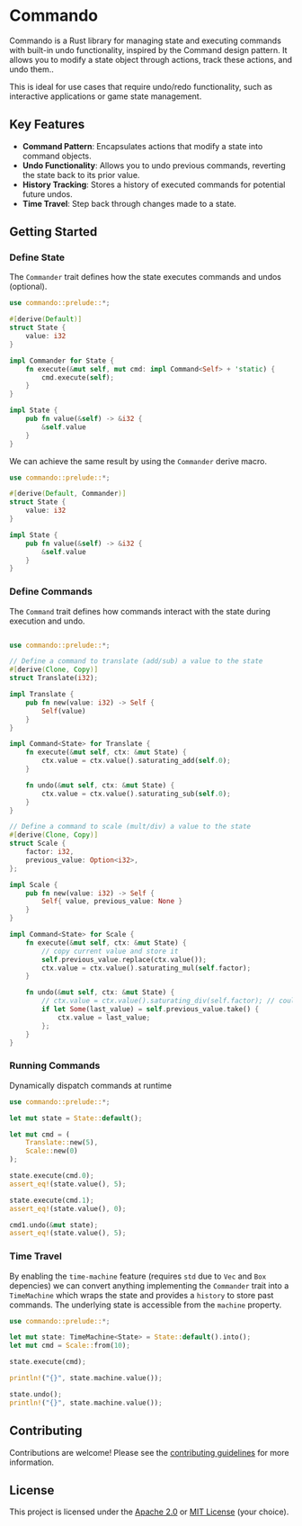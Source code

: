 # Commando

Commando is a Rust library for managing state and executing commands with built-in undo functionality, inspired by the Command design pattern. It allows you to modify a state object through actions, track these actions, and undo them..

This is ideal for use cases that require undo/redo functionality, such as interactive applications or game state management.

## Key Features

- **Command Pattern**: Encapsulates actions that modify a state into command objects.
- **Undo Functionality**: Allows you to undo previous commands, reverting the state back to its prior value.
- **History Tracking**: Stores a history of executed commands for potential future undos.
- **Time Travel**: Step back through changes made to a state.

## Getting Started

### Define State

The `Commander` trait defines how the state executes commands and undos (optional).

```rust
use commando::prelude::*;

#[derive(Default)]
struct State {
    value: i32
}

impl Commander for State {
    fn execute(&mut self, mut cmd: impl Command<Self> + 'static) {
        cmd.execute(self);
    }
}

impl State {
    pub fn value(&self) -> &i32 {
        &self.value
    }
}
```

We can achieve the same result by using the `Commander` derive macro.

```rust
use commando::prelude::*;

#[derive(Default, Commander)]
struct State {
    value: i32
}

impl State {
    pub fn value(&self) -> &i32 {
        &self.value
    }
}
```

### Define Commands

The `Command` trait defines how commands interact with the state during execution and undo.

```rust

use commando::prelude::*;

// Define a command to translate (add/sub) a value to the state
#[derive(Clone, Copy)]
struct Translate(i32);

impl Translate {
    pub fn new(value: i32) -> Self {
        Self(value)
    }
}

impl Command<State> for Translate {
    fn execute(&mut self, ctx: &mut State) {
        ctx.value = ctx.value().saturating_add(self.0);
    }

    fn undo(&mut self, ctx: &mut State) {
        ctx.value = ctx.value().saturating_sub(self.0);
    }
}

// Define a command to scale (mult/div) a value to the state
#[derive(Clone, Copy)]
struct Scale {
    factor: i32,
    previous_value: Option<i32>,
};

impl Scale {
    pub fn new(value: i32) -> Self {
        Self{ value, previous_value: None }
    }
}

impl Command<State> for Scale {
    fn execute(&mut self, ctx: &mut State) {
        // copy current value and store it
        self.previous_value.replace(ctx.value());
        ctx.value = ctx.value().saturating_mul(self.factor);
    }

    fn undo(&mut self, ctx: &mut State) {
        // ctx.value = ctx.value().saturating_div(self.factor); // could panic
        if let Some(last_value) = self.previous_value.take() {
            ctx.value = last_value;
        };
    }
}
```

### Running Commands

Dynamically dispatch commands at runtime

```rust
use commando::prelude::*;

let mut state = State::default();

let mut cmd = (
    Translate::new(5),
    Scale::new(0)
);

state.execute(cmd.0);
assert_eq!(state.value(), 5);

state.execute(cmd.1);
assert_eq!(state.value(), 0);

cmd1.undo(&mut state);
assert_eq!(state.value(), 5);
```

### Time Travel

By enabling the `time-machine` feature (requires `std` due to `Vec` and `Box` depencies) we can convert anything implementing the `Commander` trait into a `TimeMachine` which wraps the state and provides a `history` to store past commands. The underlying state is accessible from the `machine` property.

```rust
use commando::prelude::*;

let mut state: TimeMachine<State> = State::default().into();
let mut cmd = Scale::from(10);

state.execute(cmd);

println!("{}", state.machine.value());

state.undo();
println!("{}", state.machine.value());
```

## Contributing

Contributions are welcome! Please see the [contributing guidelines](CONTRIBUTING.md) for more information.

## License

This project is licensed under the [Apache 2.0](LICENSE-APACHE) or [MIT License](LICENSE-MIT) (your choice).
